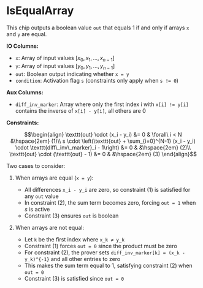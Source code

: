 # IsEqualArray

This chip outputs a boolean value `out` that equals 1 if and only if arrays `x` and `y` are equal.

**IO Columns:**
- `x`: Array of input values $`[x_0, x_1, ..., x_{n-1}]`$
- `y`: Array of input values $`[y_0, y_1, ..., y_{n-1}]`$
- `out`: Boolean output indicating whether `x = y`
- `condition`: Activation flag `s` (constraints only apply when `s != 0`)

**Aux Columns:**
- `diff_inv_marker`: Array where only the first index i with `x[i] != y[i]` contains the inverse of `x[i] - y[i]`, all others are 0

**Constraints:**

```math
\begin{align}
\texttt{out} \cdot (x_i - y_i) &= 0 & \forall\ i < N &\hspace{2em} (1)\\
s \cdot \left(\texttt{out} + \sum_{i=0}^{N-1} (x_i - y_i) \cdot \texttt{diff\_inv\_marker}_i - 1\right) &= 0 & &\hspace{2em} (2)\\
\texttt{out} \cdot (\texttt{out} - 1) &= 0 & &\hspace{2em} (3)
\end{align}
```

Two cases to consider:

1. When arrays are equal (`x = y`):
   - All differences `x_i - y_i` are zero, so constraint (1) is satisfied for any `out` value
   - In constraint (2), the sum term becomes zero, forcing `out = 1` when $s$ is active
   - Constraint (3) ensures `out` is boolean

2. When arrays are not equal:
   - Let `k` be the first index where `x_k ≠ y_k`
   - Constraint (1) forces `out = 0` since the product must be zero
   - For constraint (2), the prover sets `diff_inv_marker[k] = (x_k - y_k)^{-1}` and all other entries to zero
   - This makes the sum term equal to 1, satisfying constraint (2) when `out = 0`
   - Constraint (3) is satisfied since `out = 0`
